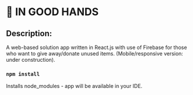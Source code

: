 # 🤲 IN GOOD HANDS


## Description: 
A web-based solution app written in React.js with use of Firebase for those who want to give away/donate unused items. (Mobile/responsive version: under construction). 

### `npm install`

Installs node_modules - app will be available in your IDE.


